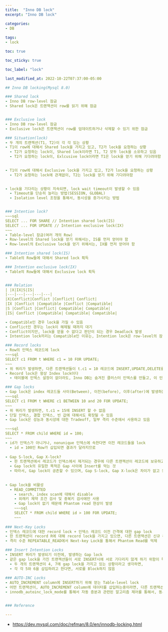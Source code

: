 ```yaml
---
title:  "Inno DB lock"
excerpt: "Inno DB lock"

categories:
- DB
  
tags:
- lock

toc: true

toc_sticky: true

toc_label: "lock"

last_modified_at: 2022-10-22T07:37:00-05:00

## Inno DB locking(Mysql 8.0)

### Shared lock
- Inno DB row-level 잠금
- Shared lock은 트랜잭션이 row를 읽기 위해 잠금


### Exclusive lock
- Inno DB row-level 잠금
- Exclusive lock은 트랜잭션이 row를 업데이트하거나 삭제할 수 있기 위한 잠금

### Situation(lock)
- 두 개의 트랜잭션(T1, T2)이 각 각 있는 상황
- T1이 row에 대해서 Shared lock을 가지고 있고, T2가 lock을 요청하는 상황
  - T2가 요청하는 lock이, Shared lock이라면 T1, T2 모두 lock을 소유하고 있음
  - T2가 요청하는 lock이, Exlcusive lock이라면 T1은 lock을 얻기 위해 기다려야함
  

- T1이 row에 대해서 Exclusive lock을 가지고 있고, T2가 lock을 요청하는 상황
  - T2가 요청하는 lock에 관계없이, T2는 lock을 얻기 위해 기다려야함
  

- lock을 기다리는 상황이 지속되면, lock wait timeout이 발생할 수 있음
  - Timeout을 단순히 늘리는 방법(SESSION, GLOBAL)
  - Isolation level 조정을 통해서, 동시성을 증가시키는 방법


### Intention lock?
~~~sql
SELECT ... FOR SHARE // Intention shared lock(IS)
SELECT ... FOR UPDATE // Intention exclusive lock(IX)
~~~
- Table-level 잠금(여러 개의 Row)
- Row-level의 Shared lock을 얻기 위해서는, IS를 먼저 얻어야 함
- Row-level의 Exclusive lock을 얻기 위해서는, IX를 먼저 얻어야 함

### Intention shared lock(IS)
- Table의 Row들에 대해서 Shared lock 획득

### Intention exclusive lock(IX)
- Table의 Row들에 대해서 Exclusive lock 획득


### Relation
| |X|IX|S|IS| 
|---|---|---|---|---|
|X|Conflict|Conflict |Conflict| Conflict| 
|IX |Conflict |Compatible |Conflict |Compatible| 
|S |Conflict |Conflict| Compatible| Compatible| 
|IS| Conflict |Compatible| Compatible| Compatible|

- Compatible인 경우 lock을 가질 수 있음
- Conflict인 경우는 lock이 해제될 때까지 대기
- Conflict이지만, lock을 얻을 수 없다고 판단이 되는 경우 Deadlock 발생
- Intention lock끼리는 Compatible인 이유는, Intention lock은 row-level의 잠금이 이뤄질꺼라고 알려주는 역할

### Record locks
- Row의 인덱스 레코드에 lock
~~~sql
SELECT c1 FROM t WHERE c1 = 10 FOR UPDATE;
~~~
- 위 쿼리가 발생하면, 다른 트랜잭션들이 t.c1 = 10 레코드에 INSERT,UPDATE,DELETE를 하지 못함
- Record lock은 항상 Index lock이다
  - 테이블에 인덱스 설정이 없더라도, Inno DB는 숨겨진 클러스터 인덱스를 만들고, 이 인덱스를 사용해서 레코드 락 발생

### Gap locks
- Gap lock은 index 레코드들 사이(Between), 이전(before), 이후(after)에 발생하는 lock
~~~sql
SELECT c1 FROM t WHERE c1 BETWEEN 10 and 20 FOR UPDATE;
~~~
- 위 쿼리가 발생하면, t.c1 = 15에 INSERT 할 수 없음
- 단일 인덱스, 결합 인덱스, 빈 값에 대해서도 확장될 수 있음
- Gap lock은 성능과 동시성에 대한 Tradeoff, 일부 격리 수준에서 사용하고 있음

~~~sql
SELECT * FROM child WHERE id = 100;
~~~
- id가 인덱스가 아니거나, nonunique 인덱스에 속한다면 이전 레코드들을 lock
  - id = 100인 Row가 삽입되면 결과가 달라지므로
  
- Gap S-lock, Gap X-lock?
  - 한 트랜잭션에서 레코드가 인덱스에서 제거되는 경우에 다른 트랜잭션이 레코드에 보유하고 있는 Gap lock을 병합해야 하기 때문에 공존
  - Gap lock의 유일한 목적은 Gap 사이에 Insert를 막는 것
  - 따라서, Gap lock이 공존할 수 있으며, Gap S-lock, Gap X-lock은 차이가 없고 동일한 기능을 수행
  
  
- Gap lock을 비활성
  - READ_COMMITTED
    - search, index scan에 대해서 disable
    - 외래키 제약 조건 검사 및 중복키 검사에만 사용
    - Gap lock이 없기 때문에 Phantom read 현상이 발생
    ~~~sql
    SELECT * FROM child WHERE id > 100 FOR UPDATE;
    ~~~
    
### Next-Key Locks
- 인덱스 레코드에 대한 record lock + 인덱스 레코드 이전 간격에 대한 gap lock
- 한 트랜잭션이 record R에 대해 record lock을 가지고 있으면, 다른 트랜잭션은 신규 레코드를 즉시 삽입할 수 없음
- 격리 수준 REPEATABLE_READ에서 Next-key Lock을 통해서 Phantom Read를 억제

### Insert Intention Locks  
- INSERT 쿼리가 발생되기 이전에, 발생하는 Gap lock
- 같은 gap lock을 가진 트랜잭션들이 서로 INSERT시에 서로 기다리지 않게 하기 위함이 목적
  - 두 개의 트랜잭션이 4, 7에 gap lock을 가지고 있는 상황이라고 생각하면,
  - 각 각 5와 6을 삽입하려고 한다면, 서로를 Block하지 않음
  
### AUTO-INC Locks
- AUTO_INCREMENT column에 INSERT하기 위해 얻는 Table-level lock
- 어떤 트랜잭션이, AUTO_INCREMENT column에 데이터를 삽입하는중이라면, 다른 트랜잭션들은 대기해야 한다
- innodb_autoinc_lock_mode를 통해서 자동 증분과 관련된 알고리즘 제어를 통해서, 동시성을 확보할 수 있음


### Reference

--- 
```


- https://dev.mysql.com/doc/refman/8.0/en/innodb-locking.html